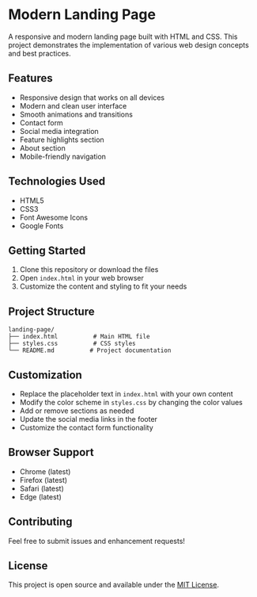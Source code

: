 # Modern Landing Page

A responsive and modern landing page built with HTML and CSS. This project demonstrates the implementation of various web design concepts and best practices.

## Features

- Responsive design that works on all devices
- Modern and clean user interface
- Smooth animations and transitions
- Contact form
- Social media integration
- Feature highlights section
- About section
- Mobile-friendly navigation

## Technologies Used

- HTML5
- CSS3
- Font Awesome Icons
- Google Fonts

## Getting Started

1. Clone this repository or download the files
2. Open `index.html` in your web browser
3. Customize the content and styling to fit your needs

## Project Structure

```
landing-page/
├── index.html          # Main HTML file
├── styles.css          # CSS styles
└── README.md          # Project documentation
```

## Customization

- Replace the placeholder text in `index.html` with your own content
- Modify the color scheme in `styles.css` by changing the color values
- Add or remove sections as needed
- Update the social media links in the footer
- Customize the contact form functionality

## Browser Support

- Chrome (latest)
- Firefox (latest)
- Safari (latest)
- Edge (latest)

## Contributing

Feel free to submit issues and enhancement requests!

## License

This project is open source and available under the [MIT License](LICENSE). 